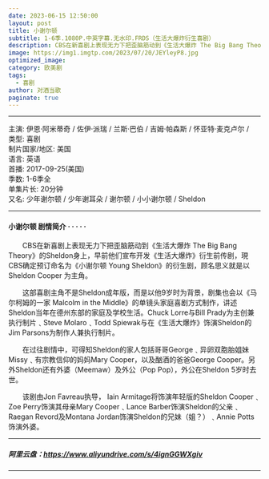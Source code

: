 ```yaml
---
date: 2023-06-15 12:50:00
layout: post
title: 小谢尔顿
subtitle: 1-6季.1080P.中英字幕.无水印.FRDS（生活大爆炸衍生喜剧）
description: CBS在新喜剧上表现无力下把歪脑筋动到《生活大爆炸 The Big Bang Theory》的Sheldon身上，早前他们宣布开发《生活大爆炸》衍生前传剧，現CBS确定预订命名为《小谢尔顿 Young Sheldon》的衍生剧.
image: https://img1.imgtp.com/2023/07/20/JEYleyP8.jpg
optimized_image: 
category: 欧美剧
tags:
  - 喜剧
author: 对酒当歌
paginate: true
---
```


---

主演: 伊恩·阿米蒂奇 / 佐伊·派瑞 / 兰斯·巴伯 / 吉姆·帕森斯 / 怀亚特·麦克卢尔 /  
类型: 喜剧  
制片国家/地区: 美国  
语言: 英语  
首播: 2017-09-25(美国)  
季数: 1-6季全  
单集片长: 20分钟  
又名: 少年谢尔顿 / 少年谢耳朵 / 谢尔顿 / 小小谢尔顿 / Sheldon  

---

#### 小谢尔顿 剧情简介 · · · · ·

　　CBS在新喜剧上表现无力下把歪脑筋动到《生活大爆炸 The Big Bang Theory》的Sheldon身上，早前他们宣布开发《生活大爆炸》衍生前传剧，現CBS确定预订命名为《小谢尔顿 Young Sheldon》的衍生剧，顾名思义就是以Sheldon Cooper 为主角。

　　这部喜剧主角不是Sheldon成年版，而是以他9岁时为背景，剧集也会以《马尔柯姆的一家 Malcolm in the Middle》的单镜头家庭喜剧方式制作，讲述Sheldon当年在德州东部的家庭及学校生活。Chuck Lorre与Bill Prady为主创兼执行制片﹑Steve Molaro﹑Todd Spiewak与在《生活大爆炸》饰演Sheldon的Jim Parsons为制作人兼执行制片。

　　在过往剧情中，可得知Sheldon的家人包括哥哥George﹑异卵双胞胎姐妹Missy﹑有宗教信仰的妈妈Mary Cooper，以及酗酒的爸爸George Cooper。另外Sheldon还有外婆（Meemaw）及外公（Pop Pop），外公在Sheldon 5岁时去世。

　　该剧由Jon Favreau执导， Iain Armitage将饰演年轻版的Sheldon Cooper﹑ Zoe Perry饰演其母亲Mary Cooper﹑Lance Barber饰演Sheldon的父亲﹑Raegan Revord及Montana Jordan饰演Sheldon的兄妹（姐？）﹑Annie Potts饰演外婆。

---

##### 阿里云盘：<https://www.aliyundrive.com/s/4ignGGWXgiv>

---
